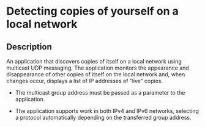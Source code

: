 # Detecting copies of yourself on a local network

## Description

An application that discovers copies of itself on a local network using multicast UDP messaging. The application monitors the appearance and disappearance of other copies of itself on the local network and, when changes occur, displays a list of IP addresses of “live” copies.

- The multicast group address must be passed as a parameter to the application. 

- The application supports work in both IPv4 and IPv6 networks, selecting a protocol automatically depending on the transferred group address.
